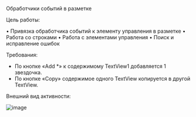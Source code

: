 Обработчики событий в разметке

Цель работы:

•	Привязка обработчика событий к элементу управления в разметке
•	Работа со строками
•	Работа с элементами управления
•	Поиск и исправление ошибок

Требования:

 - По кнопке «Add *» к содержимому TextView1 добавляется 1 звездочка.  
 - По кнопке «Copy» содержимое одного TextView копируется в другой TextView.

Внешний вид активности:

![image](https://user-images.githubusercontent.com/91782001/177369689-b63ab444-3c62-443c-a678-93a8d558793c.png)


